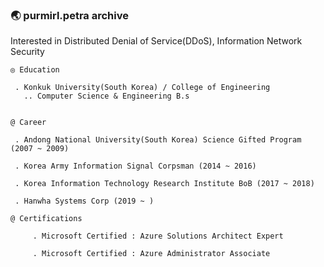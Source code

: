 ### :earth_asia: purmirl.petra archive
Interested in Distributed Denial of Service(DDoS), Information Network Security   

	◎ Education
	 
	 . Konkuk University(South Korea) / College of Engineering 
	   .. Computer Science & Engineering B.s
	
	
	@ Career
	 
	 . Andong National University(South Korea) Science Gifted Program (2007 ~ 2009)  
	 
	 . Korea Army Information Signal Corpsman (2014 ~ 2016)
	 
	 . Korea Information Technology Research Institute BoB (2017 ~ 2018)
	 
	 . Hanwha Systems Corp (2019 ~ )

   	@ Certifications

         . Microsoft Certified : Azure Solutions Architect Expert

         . Microsoft Certified : Azure Administrator Associate
 
<!--
**purmirl/purmirl** is a ✨ _special_ ✨ repository because its `README.md` (this file) appears on your GitHub profile.

Here are some ideas to get you started:

- 🔭 I’m currently working on ...
- 🌱 I’m currently learning ...
- 👯 I’m looking to collaborate on ...
- 🤔 I’m looking for help with ...
- 💬 Ask me about ...
- 📫 How to reach me: ...
- 😄 Pronouns: ...
- ⚡ Fun fact: ...
-->
<!--
### 
![Anurag's github stats](https://github-readme-stats.vercel.app/api?username=purmirl&show_icons=true&theme=tokyonight&include_all_commits=true)
-->

<!--
 [![Top Langs](https://github-readme-stats.vercel.app/api/top-langs/?username=purmirl&layout=compact)](https://github.com/anuraghazra/github-readme-stats)
-->

